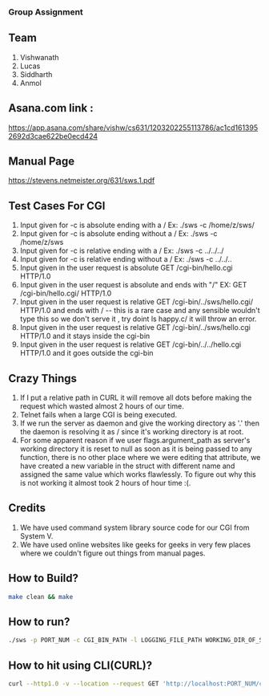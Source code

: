 ### Group Assignment 

## Team
<ol>
<li>Vishwanath</li>
<li>Lucas</li>
<li>Siddharth</li>
<li>Anmol</li>
</ol>

## Asana.com link : 
<a>https://app.asana.com/share/vishw/cs631/1203202255113786/ac1cd1613952692d3cae622be0ecd424</a>

## Manual Page
https://stevens.netmeister.org/631/sws.1.pdf

## Test Cases For CGI
  1. Input given for -c is absolute ending with a / Ex: ./sws -c /home/z/sws/
  2. Input given for -c is absolute ending without a / Ex: ./sws -c /home/z/sws
  3. Input given for -c is relative ending with a / Ex: ./sws -c ../../../
  4. Input given for -c is relative ending without a / Ex: ./sws -c ../../..
  5. Input given in the user request is absolute GET /cgi-bin/hello.cgi HTTP/1.0
  6. Input given in the user request is absolute and ends with "/" EX: GET /cgi-bin/hello.cgi/ HTTP/1.0
  7. Input given in the user request is relative GET /cgi-bin/../sws/hello.cgi/ HTTP/1.0 and ends with / -- this is a rare case and any sensible              wouldn't type this so we don't serve it , try doint ls happy.c/ it will throw an error.
  8. Input given in the user request is relative GET /cgi-bin/../sws/hello.cgi HTTP/1.0 and it stays inside the cgi-bin
  9. Input given in the user request is relative GET /cgi-bin/../../hello.cgi HTTP/1.0 and it goes outside the cgi-bin 


## Crazy Things
1. If I put a relative path in CURL it will remove all dots before making the request which
    wasted almost 2 hours of our time.
2. Telnet fails when a large CGI is being executed.
3. If we run the server as daemon and give the working directory as '.' then the daemon is resolving 
    it as / since it's working directory is at root.
4. For some apparent reason if we user flags.argument_path as server's working directory
    it is reset to null as soon as it is being passed to any function, there is no other place
    where we were editing that attribute, we have created a new variable in the struct with
    different name and assigned the same value which works flawlessly. To figure out why this is 
    not working it almost took 2 hours of hour time :(.

## Credits
1. We have used command system library source code for our CGI from System V.
2. We have used online websites like geeks for geeks in very few places where we couldn't figure
    out things from manual pages.
    
## How to Build?
```sh
make clean && make
```

## How to run?
```sh
./sws -p PORT_NUM -c CGI_BIN_PATH -l LOGGING_FILE_PATH WORKING_DIR_OF_SWS
```

## How to hit using CLI(CURL)?
```sh
curl --http1.0 -v --location --request GET 'http://localhost:PORT_NUM/cgi-bin/something.cgi' --header 'If-Modified-Since: Sat, 29 Oct 1994 19:43:31 GMT'
```
